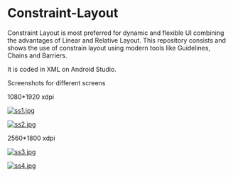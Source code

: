 # Constraint-Layout

Constraint Layout is most preferred for dynamic and flexible UI combining the advantages of Linear and Relative Layout.
This repository consists and shows the use of constrain layout using modern tools like Guidelines, Chains and Barriers.

It is coded in XML on Android Studio.


Screenshots for different screens

1080*1920 xdpi

[![ss1.jpg](https://i.postimg.cc/x11FCkgt/ss1.jpg)](https://postimg.cc/F7wxCHML)

[![ss2.jpg](https://i.postimg.cc/Y2Y5C07b/ss2.jpg)](https://postimg.cc/xqjxs0cz)

2560*1800 xdpi

[![ss3.jpg](https://i.postimg.cc/ZRzwGYXQ/ss3.jpg)](https://postimg.cc/7CX174H1)

[![ss4.jpg](https://i.postimg.cc/G2PXdwCm/ss4.jpg)](https://postimg.cc/hzjL1Yvk)

